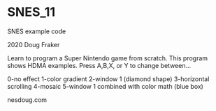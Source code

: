 # SNES_11
SNES example code

2020 Doug Fraker

Learn to program a Super Nintendo game from scratch.
This program shows HDMA examples.
Press A,B,X, or Y to change between...

0-no effect
1-color gradient
2-window 1 (diamond shape)
3-horizontal scrolling
4-mosaic
5-window 1 combined with color math (blue box)

nesdoug.com

